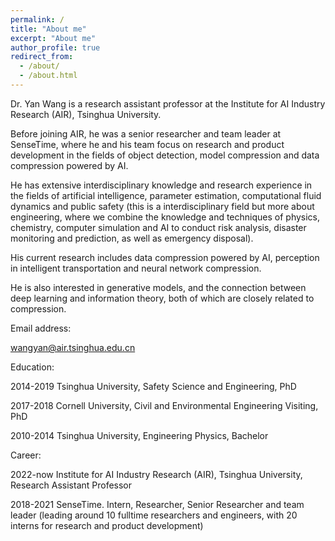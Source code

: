 ```yaml
---
permalink: /
title: "About me"
excerpt: "About me"
author_profile: true
redirect_from: 
  - /about/
  - /about.html
---
```


Dr. Yan Wang is a research assistant professor at the Institute for AI Industry Research (AIR), Tsinghua University. 

Before joining AIR, he was a senior researcher and team leader at SenseTime, where he and his team focus on research and product development in the fields of object detection, model compression and data compression powered by AI. 

He has extensive interdisciplinary knowledge and research experience in the fields of artificial intelligence, parameter estimation, computational fluid dynamics and public safety (this is a interdisciplinary field but more about engineering, where we combine the knowledge and techniques of physics, chemistry, computer simulation and AI to conduct risk analysis, disaster monitoring and prediction, as well as emergency disposal).

His current research includes data compression powered by AI, perception in intelligent transportation and neural network compression. 

He is also interested in generative models, and the connection between deep learning and information theory, both of which are closely related to compression. 

   
      


Email address:

wangyan@air.tsinghua.edu.cn



Education:

2014-2019 Tsinghua University, Safety Science and Engineering, PhD

2017-2018 Cornell University, Civil and Environmental Engineering Visiting, PhD

2010-2014 Tsinghua University, Engineering Physics, Bachelor



Career:

2022-now Institute for AI Industry Research (AIR), Tsinghua University, Research Assistant Professor

2018-2021 SenseTime. Intern, Researcher, Senior Researcher and team leader (leading around 10 fulltime researchers and engineers, with 20 interns for research and product development)

